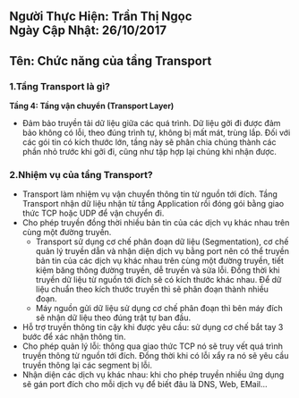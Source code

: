 Người Thực Hiện: Trần Thị Ngọc    
Ngày Cập Nhật: 26/10/2017  
-----  
Tên: Chức năng của tầng Transport  
-----  
### 1.Tầng Transport là gì?  
**Tầng 4: Tầng vận chuyển (Transport Layer)**  
  - Đảm bảo truyền tải dữ liệu giữa các quá trình. Dữ liệu gởi đi được đảm bảo không có lỗi, theo đúng trình tự, không bị mất mát, trùng lắp. Đối với các gói tin có kích thước lớn, tầng này sẽ phân chia chúng thành các phần nhỏ trước khi gởi đi, cũng như tập hợp lại chúng khi nhận được.  
### 2.Nhiệm vụ của tầng Transport?  
  - Transport làm nhiệm vụ vận chuyển thông tin từ nguồn tới đích. Tầng Transport nhận dữ liệu nhận từ tầng Application rồi đóng gói bằng giao thức TCP hoặc UDP để vận chuyển đi.  
  - Cho phép truyền đồng thời nhiều bản tin của các dịch vụ khác nhau trên cùng một đường truyền.  
      - Transport sử dụng cơ chế phân đoạn dữ liệu (Segmentation), cơ chế quản lý truyền dẫn và nhận diện dịch vụ bằng port nên có thể truyền bản tin của các dịch vụ khác nhau trên cùng một đường truyền, tiết kiệm băng thông đường truyền, dễ truyền và sửa lỗi. Đồng thời khi truyền dữ liệu từ nguồn tới đích sẽ có kích thước khác nhau. Để dữ liệu chuẩn theo kích thước truyền thì sẽ phân đoạn thành nhiều đoạn.  
      - Máy nguồn gửi dữ liệu sử dụng cơ chế phân đoạn thì bên máy đích sẽ nhận dữ liệu theo đúng trật tự ban đầu.  
  - Hỗ trợ truyền thông tin cậy khi được yêu cầu: sử dụng cơ chế bắt tay 3 bước để xác nhận thông tin.  
  - Cho phép quản lý lỗi: thông qua giao thức TCP nó sẽ truy vết quá trình truyền thông từ nguồn tới đích. Đồng thời khi có lỗi xẩy ra nó sẽ yêu cầu truyền thông lại các segment bị lỗi.  
  - Nhận diện các dịch vụ khác nhau: khi cho phép truyền nhiều ứng dụng sẽ gán port đích cho mỗi dịch vụ để biết đâu là DNS, Web, EMail…  
  







